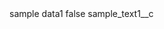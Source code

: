 <?xml version="1.0" encoding="UTF-8"?>
<CustomMetadata xmlns="http://soap.sforce.com/2006/04/metadata" xmlns:xsi="http://www.w3.org/2001/XMLSchema-instance">
    <label>sample data1</label>
    <protected>false</protected>
    <values>
        <field>sample_text1__c</field>
        <value xsi:nil="true"/>
    </values>
</CustomMetadata>
